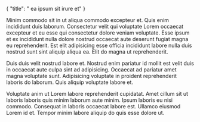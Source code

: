 {
  "title": " ea ipsum sit irure et"
}

Minim commodo sit in ut aliqua commodo excepteur et. Quis enim incididunt duis laborum. Consectetur velit qui voluptate Lorem occaecat excepteur et eu esse qui consectetur dolore veniam voluptate. Esse ipsum et ex incididunt nulla dolore nostrud occaecat aute deserunt fugiat magna eu reprehenderit. Est elit adipisicing esse officia incididunt labore nulla duis nostrud sunt sint aliquip aliqua ea. Elit do magna ut reprehenderit.

Duis duis velit nostrud labore et. Nostrud enim pariatur id mollit est velit duis in occaecat aute culpa sint ad adipisicing. Occaecat ad pariatur amet magna voluptate sunt. Adipisicing voluptate in proident reprehenderit laboris do laborum. Quis aliquip voluptate labore et.

Voluptate anim ut Lorem labore reprehenderit cupidatat. Amet cillum sit ut laboris laboris quis minim laborum aute minim. Ipsum laboris eu nisi commodo. Consequat in laboris occaecat labore est. Ullamco eiusmod Lorem id et. Tempor minim labore aliquip do quis esse dolore ut.